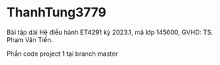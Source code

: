 # ThanhTung3779
Bài tập dài Hệ điều hành ET4291 kỳ 2023.1, mã lớp 145600, GVHD: TS. Phạm Văn Tiến.

Phần code project 1 tại branch master
